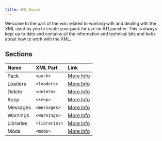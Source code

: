 ```yaml
---
title: XML Guide
---
```


Welcome to the part of the wiki related to working with and dealing with the XML used by you to create your pack for use
on ATLauncher. This is always kept up to date and contains all the information and technical bits and bobs about how to
work with the XML.

## Sections

| Name      | XML Part      | Link                                         |
| :-------- | :------------ | :------------------------------------------- |
| Pack      | `<pack>`      | [More Info](/pack-admin/xml/pack)            |
| Loaders   | `<loaders>`   | [More Info](/pack-admin/xml/loaders)         |
| Delete    | `<delete>`    | [More Info](/pack-admin/xml/delete)          |
| Keep      | `<keep>`      | [More Info](/pack-admin/xml/keep)            |
| Messages  | `<messages>`  | [More Info](/pack-admin/xml/messages)        |
| Warnings  | `<warnings>`  | [More Info](/pack-admin/xml/warnings)        |
| Libraries | `<libraries>` | [More Info](/pack-admin/xml/libraries)       |
| Mods      | `<mods>`      | [More Info](/pack-admin/xml-guide/mod-types) |
